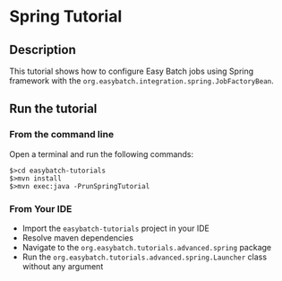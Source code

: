 # Spring Tutorial

## Description

This tutorial shows how to configure Easy Batch jobs using Spring framework with the `org.easybatch.integration.spring.JobFactoryBean`.

## Run the tutorial

### From the command line

Open a terminal and run the following commands:

```
$>cd easybatch-tutorials
$>mvn install
$>mvn exec:java -PrunSpringTutorial
```

### From Your IDE

* Import the `easybatch-tutorials` project in your IDE
* Resolve maven dependencies
* Navigate to the `org.easybatch.tutorials.advanced.spring` package
* Run the `org.easybatch.tutorials.advanced.spring.Launcher` class without any argument
